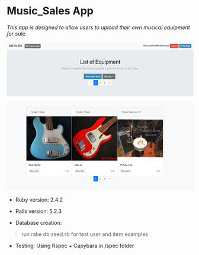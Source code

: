 # Music_Sales App

*This app is designed to allow users to upload their own musical equipment for sale.*

<img src="music_sales_app_screenshot.png" width="550" height="400">

* Ruby version: 2.4.2

* Rails version: 5.2.3

* Database creation:
>run rake db:seed.rb for test user and item examples

* Testing: Using Rspec + Capybara in /spec folder
